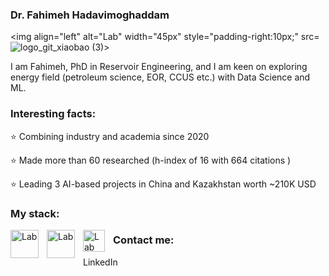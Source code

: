 ### Dr. Fahimeh Hadavimoghaddam

<img align="left" alt="Lab" width="45px" style="padding-right:10px;" src=![logo_git_xiaobao (3)](https://github.com/Fakhime/Fakhime/assets/86554005/9cdbd89b-1c48-425f-a3f9-d32034aabf76)> 

I am Fahimeh, PhD in Reservoir Engineering, and I am keen on exploring energy field (petroleum science, EOR, CCUS etc.) with Data Science and ML. 

### Interesting facts:
⭐️ Combining industry and academia since 2020

⭐️ Made more than 60 researched (h-index of 16 with 664 citations )

⭐️ Leading 3 AI-based projects in China and Kazakhstan worth ~210K USD 

### My stack:
<img align="left" alt="Lab" width="45px" style="padding-right:10px;" src="https://upload.wikimedia.org/wikipedia/commons/thumb/c/cf/Python_logo_51.svg/1200px-Python_logo_51.svg.png"> 
<img align="left" alt="Lab" width="45px" style="padding-right:10px;" src="https://upload.wikimedia.org/wikipedia/commons/1/1b/R_logo.svg">
<img align="left" alt="Lab" width="35px" style="padding-right:10px;" src="https://raw.githubusercontent.com/isocpp/logos/master/cpp_logo.png">

### Contact me:
LinkedIn
